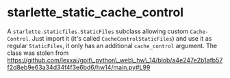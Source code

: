 # starlette\_static\_cache\_control

A `starlette.staticfiles.StaticFiles` subclass allowing custom `Cache-Control`. Just import it (it's called `CacheControlStaticFiles`) and use it as regular `StaticFiles`, it only has an additional `cache_control` argument. The class was stolen from https://github.com/lexxai/goit\_python\_web\_hw\_14/blob/a4e247e2b1afb57f2d8eb9e63a34d34f4f3e6bd6/hw14/main.py#L99
